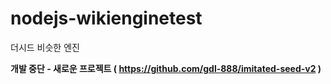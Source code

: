 # nodejs-wikienginetest
더시드 비슷한 엔진

**개발 중단 - 새로운 프로젝트 ( https://github.com/gdl-888/imitated-seed-v2 )**
